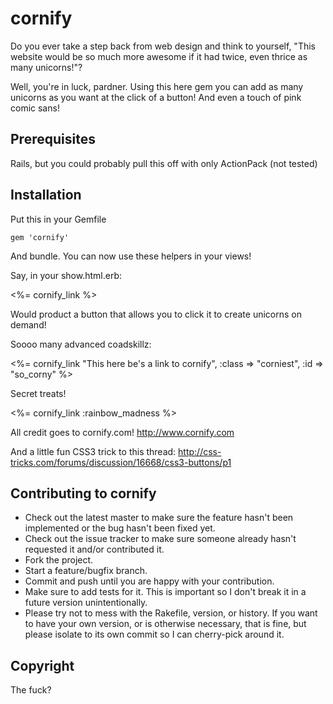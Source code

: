 # cornify

Do you ever take a step back from web design and think to yourself, "This website would be so much more awesome if it had twice, even thrice as many unicorns!"?

Well, you're in luck, pardner. Using this here gem you can add as many unicorns as you want at the click of a button! And even a touch of pink comic sans!

## Prerequisites

Rails, but you could probably pull this off with only ActionPack (not tested)

## Installation

Put this in your Gemfile

    gem 'cornify'

And bundle. You can now use these helpers in your views!

Say, in your show.html.erb:

  <%= cornify_link %>

Would product a button that allows you to click it to create unicorns on demand!

Soooo many advanced coadskillz:

  <%= cornify_link "This here be's a link to cornify", :class => "corniest", :id => "so_corny" %>

Secret treats!

  <%= cornify_link :rainbow_madness %>


All credit goes to cornify.com!
http://www.cornify.com

And a little fun CSS3 trick to this thread:
http://css-tricks.com/forums/discussion/16668/css3-buttons/p1


## Contributing to cornify
 
* Check out the latest master to make sure the feature hasn't been implemented or the bug hasn't been fixed yet.
* Check out the issue tracker to make sure someone already hasn't requested it and/or contributed it.
* Fork the project.
* Start a feature/bugfix branch.
* Commit and push until you are happy with your contribution.
* Make sure to add tests for it. This is important so I don't break it in a future version unintentionally.
* Please try not to mess with the Rakefile, version, or history. If you want to have your own version, or is otherwise necessary, that is fine, but please isolate to its own commit so I can cherry-pick around it.

## Copyright

The fuck?
